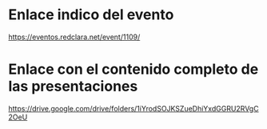 
# Enlace indico del evento

https://eventos.redclara.net/event/1109/

# Enlace con el contenido completo de las presentaciones

https://drive.google.com/drive/folders/1iYrodSOJKSZueDhiYxdGGRU2RVgC2OeU
